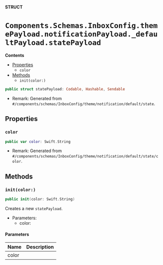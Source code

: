 **STRUCT**

# `Components.Schemas.InboxConfig.themePayload.notificationPayload._defaultPayload.statePayload`

**Contents**

- [Properties](#properties)
  - `color`
- [Methods](#methods)
  - `init(color:)`

```swift
public struct statePayload: Codable, Hashable, Sendable
```

- Remark: Generated from `#/components/schemas/InboxConfig/theme/notification/default/state`.

## Properties
### `color`

```swift
public var color: Swift.String
```

- Remark: Generated from `#/components/schemas/InboxConfig/theme/notification/default/state/color`.

## Methods
### `init(color:)`

```swift
public init(color: Swift.String)
```

Creates a new `statePayload`.

- Parameters:
  - color:

#### Parameters

| Name | Description |
| ---- | ----------- |
| color |  |